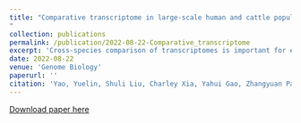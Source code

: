 ```yaml
---
title: "Comparative transcriptome in large-scale human and cattle populations
"
collection: publications
permalink: /publication/2022-08-22-Comparative_transcriptome
excerpt: 'Cross-species comparison of transcriptomes is important for elucidating evolutionary molecular mechanisms underpinning phenotypic variation between and within species, yet to date it has been essentially limited to model organisms with relatively small sample sizes. Here, we systematically analyze and compare 10,830 and 4866 publicly available RNA-seq samples in humans and cattle, respectively, representing 20 common tissues. Focusing on 17,315 orthologous genes, we demonstrate that mean/median gene expression, inter-individual variation of expression, expression quantitative trait loci, and gene co-expression networks are generally conserved between humans and cattle. By examining large-scale genome-wide association studies for 46 human traits (average n = 327,973) and 45 cattle traits (average n = 24,635), we reveal that the heritability of complex traits in both species is significantly more enriched in transcriptionally conserved than diverged genes across tissues.'
date: 2022-08-22
venue: 'Genome Biology'
paperurl: ''
citation: 'Yao, Yuelin, Shuli Liu, Charley Xia, Yahui Gao, Zhangyuan Pan, Oriol Canela-Xandri, Ava Khamseh et al. "Comparative transcriptome in large-scale human and cattle populations." Genome Biology 23, no. 1 (2022): 1-24.'
---
```


[Download paper here](https://genomebiology.biomedcentral.com/articles/10.1186/s13059-022-02745-4)


